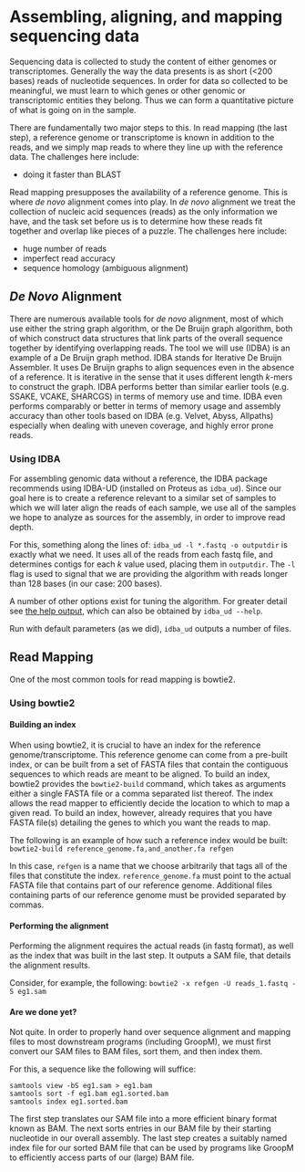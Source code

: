 # Assembling, aligning, and mapping sequencing data

Sequencing data is collected to study the content of either genomes or
transcriptomes.
Generally the way the data presents is as short (<200 bases) reads of
nucleotide sequences.
In order for data so collected to be meaningful, we must learn to which
genes or other genomic or transcriptomic entities they belong.
Thus we can form a quantitative picture of what is going on in the sample.

There are fundamentally two major steps to this.
In read mapping (the last step), a reference genome or transcriptome is
known in addition to
the reads, and we simply map reads to where they line up with the reference data.
The challenges here include:
* doing it faster than BLAST

Read mapping presupposes the availability of a reference genome.
This is where *de novo* alignment comes into play.
In *de novo* alignment we treat the collection of nucleic acid sequences
(reads) as the only information we have, and the task set before us is to
determine how these reads fit together and overlap like pieces of a puzzle.
The challenges here include:
* huge number of reads
* imperfect read accuracy
* sequence homology (ambiguous alignment)

## *De Novo* Alignment

There are numerous available tools for *de novo* alignment, most of which
use either the string graph algorithm, or the De Bruijn graph algorithm,
both of which construct data structures that link parts of the overall
sequence together by identifying overlapping reads.
The tool we will use (IDBA) is an example of a De Bruijn graph method.
IDBA stands for Iterative De Bruijn Assembler.
It uses De Bruijn graphs to align sequences even in the absence of
a reference.
It is iterative in the sense that it uses different length *k*-mers to
construct the graph.
IDBA performs better than similar earlier tools (e.g. SSAKE, VCAKE,
SHARCGS) in terms of memory use and time.
IDBA even performs comparably or better in terms of memory usage and
assembly accuracy than other tools based on IDBA (e.g. Velvet, Abyss,
Allpaths) especially when dealing with uneven coverage, and highly error
prone reads.

### Using IDBA

For assembling genomic data without a reference, the IDBA package recommends
using IDBA-UD (installed on Proteus as `idba_ud`).
Since our goal here is to create a reference relevant to a similar set of
samples to which we will later align the reads of each sample, we use all of
the samples we hope to analyze as sources for the assembly, in order to
improve read depth.

For this, something along the lines of:
`idba_ud -l *.fastq -o outputdir`
is exactly what we need.
It uses all of the reads from each fastq file, and determines contigs for
each *k* value used, placing them in `outputdir`.
The `-l` flag is used to signal that we are providing the algorithm with
reads longer than 128 bases (in our case: 200 bases).

A number of other options exist for tuning the algorithm.
For greater detail see [the help output](idba_ud.help), which can also be
obtained by `idba_ud --help`.

Run with default parameters (as we did), `idba_ud` outputs a number of
files.

## Read Mapping

One of the most common tools for read mapping is bowtie2.

### Using bowtie2

#### Building an index

When using bowtie2, it is crucial to have an index for the reference
genome/transcriptome.
This reference genome can come from a pre-built index, or can be built from
a set of FASTA files that contain the contiguous sequences to which reads
are meant to be aligned.
To build an index, bowtie2 provides the `bowtie2-build` command, which
takes as arguments either a single FASTA file or a comma separated list
thereof.
The index allows the read mapper to efficiently decide the location to which
to map a given read.
To build an index, however, already requires that you have FASTA file(s)
detailing the genes to which you want the reads to map.

The following is an example of how such a reference index would be built:
`bowtie2-build reference_genome.fa,and_another.fa refgen`

In this case, `refgen` is a name that we choose arbitrarily that tags all of
the files that constitute the index.
`reference_genome.fa` must point to the actual FASTA file that contains
part of our reference genome.
Additional files containing parts of our reference genome must be provided
separated by commas.

#### Performing the alignment

Performing the alignment requires the actual reads (in fastq format), as
well as the index that was built in the last step.
It outputs a SAM file, that details the alignment results.

Consider, for example, the following:
`bowtie2 -x refgen -U reads_1.fastq -S eg1.sam`

#### Are we done yet?

Not quite.
In order to properly hand over sequence alignment and mapping files to most
downstream programs (including GroopM), we must first convert our SAM files
to BAM files, sort them, and then index them.

For this, a sequence like the following will suffice:
```
samtools view -bS eg1.sam > eg1.bam
samtools sort -f eg1.bam eg1.sorted.bam
samtools index eg1.sorted.bam
```

The first step translates our SAM file into a more efficient binary format
known as BAM.
The next sorts entries in our BAM file by their starting nucleotide in our
overall assembly.
The last step creates a suitably named index file for our sorted BAM file
that can be used by programs like GroopM to efficiently access parts of our
(large) BAM file.
